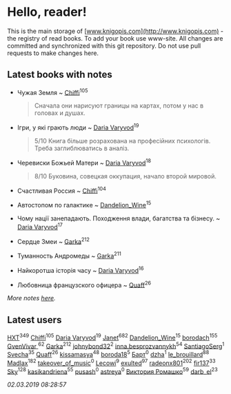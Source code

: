 # Hello, reader!
This is the main storage of [www.knigopis.com](http://www.knigopis.com) - the registry of read books.
To add your book use www-site. All changes are committed and synchronized with this git repository.
Do not use pull requests to make changes here.


## Latest books with notes
* Чужая Земля ~ [Chiffi](users/105/105831994080785626680-google)<sup>105</sup>
    > Сначала они нарисуют границы на картах,  потом у нас в головах и душах.

* Ігри, у які грають люди ~ [Daria Varyvod](users/829/829893410524253-facebook)<sup>19</sup>
    > 5/10 Книга більше розрахована на професійних психологів. Треба заглиблюватись в аналіз.

* Черевиски Божьей Матери ~ [Daria Varyvod](users/829/829893410524253-facebook)<sup>18</sup>
    > 8/10 Буковина, совецкая оккупация, начало второй мировой.

* Счастливая Россия ~ [Chiffi](users/105/105831994080785626680-google)<sup>104</sup>

* Автостопом по галактике ~ [Dandelion_Wine](users/586/58602788-vkontakte)<sup>15</sup>

* Чому нації занепадають. Походження влади, багатства та бізнесу. ~ [Daria Varyvod](users/829/829893410524253-facebook)<sup>17</sup>

* Сердце Змеи ~ [Garka](users/115/115753719718250012620-google)<sup>212</sup>

* Туманность Андромеды ~ [Garka](users/115/115753719718250012620-google)<sup>211</sup>

* Найкоротша історія часу ~ [Daria Varyvod](users/829/829893410524253-facebook)<sup>16</sup>

* Любовница французского офицера ~ [Quaff](users/122/12267158-vkontakte)<sup>26</sup>


_More notes [here](latest_books_with_notes.md)._


## Latest users
[HXT](users/100/100002563462782-facebook)<sup>349</sup> 
[Chiffi](users/105/105831994080785626680-google)<sup>105</sup> 
[Daria Varyvod](users/829/829893410524253-facebook)<sup>19</sup> 
[Janet](users/108/108113656204404967440-google)<sup>682</sup> 
[Dandelion_Wine](users/586/58602788-vkontakte)<sup>15</sup> 
[borodach](users/157/15706320-vkontakte)<sup>155</sup> 
[GvenVivar ](users/158/158266434925901-facebook)<sup>62</sup> 
[Garka](users/115/115753719718250012620-google)<sup>212</sup> 
[johnybond32](users/304/304041461-yandex)<sup>2</sup> 
[inna.besprozvannykh](users/733/73323849-yandex)<sup>54</sup> 
[SantiagoSerg](users/158/15813417-vkontakte)<sup>1</sup> 
[Svecha](users/118/118041836581529110049-google)<sup>35</sup> 
[Quaff](users/122/12267158-vkontakte)<sup>26</sup> 
[kissamasya](users/684/68439978-vkontakte)<sup>48</sup> 
[boroda18](users/243/24345139-vkontakte)<sup>5</sup> 
[Барт](users/117/117811929665876243039-google)<sup>0</sup> 
[dzha](users/102/10212840038667920-facebook)<sup>1</sup> 
[le_brouillard](users/133/13330781-vkontakte)<sup>88</sup> 
[Madlax](users/158/158304782-vkontakte)<sup>182</sup> 
[takeover_of_music](users/493/493533189-vkontakte)<sup>0</sup> 
[Lecowi](users/521/521873425-vkontakte)<sup>9</sup> 
[exulted](users/100/100599204551896265722-google)<sup>97</sup> 
[radeonx801](users/973/973496-vkontakte)<sup>202</sup> 
[fir137](users/176/176805114-yandex)<sup>33</sup> 
[Sky](users/118/118049897850017649660-google)<sup>128</sup> 
[kasikandriena](users/152/152488954-vkontakte)<sup>55</sup> 
[pusash](users/106/106041720551307935303-googleplus)<sup>0</sup> 
[astreya](users/114/114972986504829220090-google)<sup>0</sup> 
[Виктория Ромашко](users/180/180843186-vkontakte)<sup>59</sup> 
[darb_el](users/184/184135339-vkontakte)<sup>23</sup> 


_02.03.2019 08:28:57_
